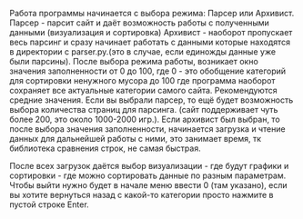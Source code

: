 Работа программы начинается с выбора режима:
Парсер или Архивист.
Парсер - парсит сайт и даёт возможность работы с полученными данными (визуализация и сортировка)
Архивист - наоборот пропускает весь парсинг и сразу начинает работать с данными которые находятся в директории с parser.py.(это в случае, если единожды данные уже были парсины).
После выбора режима работы, возникает окно значения заполненности от 0 до 100, где 0 - это обобщение категорий для сортировки ненужного мусора до 100 где программа наоборот сохраняет все актуальные категории самого сайта.
Рекомендуются средние значения.
Если вы выбрали парсер, то ещё будет возможность выбора количества страниц для парсинга. (сайт поддерживает чуть более 200, это около 1000-2000 игр.).
Если архивист был выбран, то после выбора значения заполненности, начинается загрузка и чтение данных для дальнейшей работы с ними, это занимает время, тк библиотека сравнения строк, не самая быстрая.

После всех загрузок даётся выбор визуализации - где будут графики и сортировки - где можно сортировать данные по разным параметрам.
Чтобы выйти нужно будет в начале меню ввести 0 (там указано), если вы хотите вернуться назад с какой-то категории просто нажмите в пустой строке Enter.
